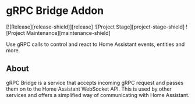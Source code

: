 # gRPC Bridge Addon

[![Release][release-shield]][release] ![Project Stage][project-stage-shield] ![Project Maintenance][maintenance-shield]

Use gRPC calls to control and react to Home Assistant events, entities and more.

## About

gRPC Bridge is a service that accepts incoming gRPC request and passes them on to the Home Assistant WebSocket API.
This is used by other services and offers a simplified way of communicating with Home Assistant.

